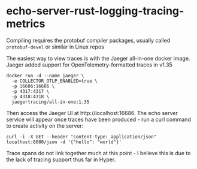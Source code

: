 # echo-server-rust-logging-tracing-metrics

Compiling requires the protobuf compiler packages, usually called `protobuf-devel` or similar in Linux repos

The easiest way to view traces is with the Jaeger all-in-one docker image.
Jaeger added support for OpenTelemetry-formatted traces in v1.35

```shell
docker run -d --name jaeger \
  -e COLLECTOR_OTLP_ENABLED=true \
  -p 16686:16686 \
  -p 4317:4317 \
  -p 4318:4318 \
  jaegertracing/all-in-one:1.35
```

Then access the Jaeger UI at http://localhost:16686.
The echo server service will appear once traces have been produced - run a curl command to create activity on the
server:

```shell
curl -i -X GET --header "content-type: application/json" localhost:8080/json -d '{"hello": "world"}'
```

Trace spans do not link together much at this point - I believe this is due to the lack of tracing support thus far in
Hyper.